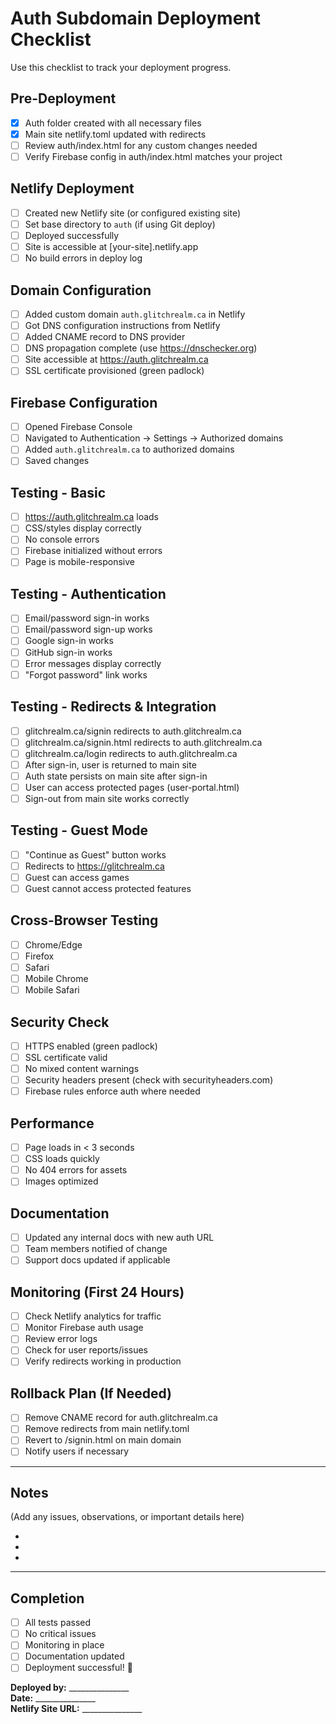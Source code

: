 # Auth Subdomain Deployment Checklist

Use this checklist to track your deployment progress.

## Pre-Deployment
- [x] Auth folder created with all necessary files
- [x] Main site netlify.toml updated with redirects
- [ ] Review auth/index.html for any custom changes needed
- [ ] Verify Firebase config in auth/index.html matches your project

## Netlify Deployment
- [ ] Created new Netlify site (or configured existing site)
- [ ] Set base directory to `auth` (if using Git deploy)
- [ ] Deployed successfully
- [ ] Site is accessible at [your-site].netlify.app
- [ ] No build errors in deploy log

## Domain Configuration
- [ ] Added custom domain `auth.glitchrealm.ca` in Netlify
- [ ] Got DNS configuration instructions from Netlify
- [ ] Added CNAME record to DNS provider
- [ ] DNS propagation complete (use https://dnschecker.org)
- [ ] Site accessible at https://auth.glitchrealm.ca
- [ ] SSL certificate provisioned (green padlock)

## Firebase Configuration
- [ ] Opened Firebase Console
- [ ] Navigated to Authentication → Settings → Authorized domains
- [ ] Added `auth.glitchrealm.ca` to authorized domains
- [ ] Saved changes

## Testing - Basic
- [ ] https://auth.glitchrealm.ca loads
- [ ] CSS/styles display correctly
- [ ] No console errors
- [ ] Firebase initialized without errors
- [ ] Page is mobile-responsive

## Testing - Authentication
- [ ] Email/password sign-in works
- [ ] Email/password sign-up works
- [ ] Google sign-in works
- [ ] GitHub sign-in works
- [ ] Error messages display correctly
- [ ] "Forgot password" link works

## Testing - Redirects & Integration
- [ ] glitchrealm.ca/signin redirects to auth.glitchrealm.ca
- [ ] glitchrealm.ca/signin.html redirects to auth.glitchrealm.ca
- [ ] glitchrealm.ca/login redirects to auth.glitchrealm.ca
- [ ] After sign-in, user is returned to main site
- [ ] Auth state persists on main site after sign-in
- [ ] User can access protected pages (user-portal.html)
- [ ] Sign-out from main site works correctly

## Testing - Guest Mode
- [ ] "Continue as Guest" button works
- [ ] Redirects to https://glitchrealm.ca
- [ ] Guest can access games
- [ ] Guest cannot access protected features

## Cross-Browser Testing
- [ ] Chrome/Edge
- [ ] Firefox
- [ ] Safari
- [ ] Mobile Chrome
- [ ] Mobile Safari

## Security Check
- [ ] HTTPS enabled (green padlock)
- [ ] SSL certificate valid
- [ ] No mixed content warnings
- [ ] Security headers present (check with securityheaders.com)
- [ ] Firebase rules enforce auth where needed

## Performance
- [ ] Page loads in < 3 seconds
- [ ] CSS loads quickly
- [ ] No 404 errors for assets
- [ ] Images optimized

## Documentation
- [ ] Updated any internal docs with new auth URL
- [ ] Team members notified of change
- [ ] Support docs updated if applicable

## Monitoring (First 24 Hours)
- [ ] Check Netlify analytics for traffic
- [ ] Monitor Firebase auth usage
- [ ] Review error logs
- [ ] Check for user reports/issues
- [ ] Verify redirects working in production

## Rollback Plan (If Needed)
- [ ] Remove CNAME record for auth.glitchrealm.ca
- [ ] Remove redirects from main netlify.toml
- [ ] Revert to /signin.html on main domain
- [ ] Notify users if necessary

---

## Notes
(Add any issues, observations, or important details here)

- 
- 
- 

---

## Completion
- [ ] All tests passed
- [ ] No critical issues
- [ ] Monitoring in place
- [ ] Documentation updated
- [ ] Deployment successful! 🎉

**Deployed by:** _______________  
**Date:** _______________  
**Netlify Site URL:** _______________
